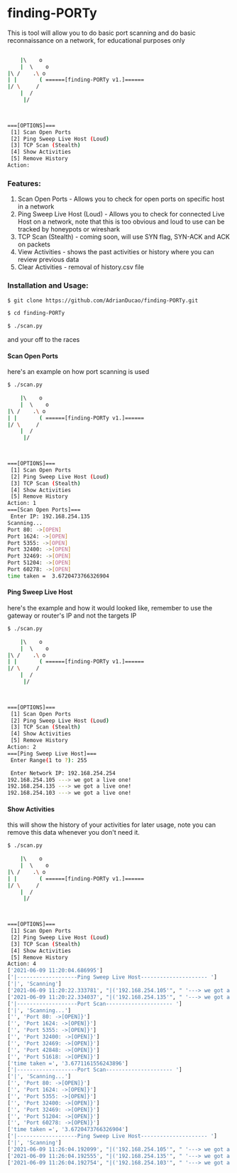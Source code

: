 # finding-PORTy
This is tool will allow you to do basic port scanning and do basic reconnaissance on a network, for educational purposes only
 
```bash
 
    |\    o
    |  \    o
|\ /    .\ o
| |       ( ======[finding-PORTy v1.]======
|/ \     /
    |  /
     |/
                    


===[OPTIONS]=== 
 [1] Scan Open Ports 
 [2] Ping Sweep Live Host (Loud) 
 [3] TCP Scan (Stealth) 
 [4] Show Activities 
 [5] Remove History
Action: 

```

### Features:
1. Scan Open Ports - Allows you to check for open ports on specific host in a network
2. Ping Sweep Live Host (Loud) - Allows you to check for connected Live Host on a network, note that this is too obvious and loud to use can be tracked by honeypots or wireshark
3. TCP Scan (Stealth) - coming soon, will use SYN flag, SYN-ACK and ACK on packets
4. View Activities - shows the past activities or history where you can review previous data
5. Clear Activities - removal of history.csv file

### Installation and Usage:
```bash
$ git clone https://github.com/AdrianDucao/finding-PORTy.git

$ cd finding-PORTy

$ ./scan.py

```
and your off to the races

#### Scan Open Ports
here's an example on how port scanning is used
```bash
$ ./scan.py
 
    |\    o
    |  \    o
|\ /    .\ o
| |       ( ======[finding-PORTy v1.]======
|/ \     /
    |  /
     |/
                    


===[OPTIONS]=== 
 [1] Scan Open Ports 
 [2] Ping Sweep Live Host (Loud) 
 [3] TCP Scan (Stealth) 
 [4] Show Activities 
 [5] Remove History
Action: 1 
===[Scan Open Ports]=== 
 Enter IP: 192.168.254.135
Scanning...
Port 80: ->[OPEN]
Port 1624: ->[OPEN]
Port 5355: ->[OPEN]
Port 32400: ->[OPEN]
Port 32469: ->[OPEN]
Port 51204: ->[OPEN]
Port 60278: ->[OPEN]
time taken =  3.6720473766326904

```

#### Ping Sweep Live Host
here's the example and how it would looked like, remember to use the gateway or router's IP and not the targets IP
```bash
$ ./scan.py
 
    |\    o
    |  \    o
|\ /    .\ o
| |       ( ======[finding-PORTy v1.]======
|/ \     /
    |  /
     |/
                    


===[OPTIONS]=== 
 [1] Scan Open Ports 
 [2] Ping Sweep Live Host (Loud) 
 [3] TCP Scan (Stealth) 
 [4] Show Activities 
 [5] Remove History
Action: 2
===[Ping Sweep Live Host]=== 
 Enter Range(1 to ?): 255

 Enter Network IP: 192.168.254.254
192.168.254.105 ---> we got a live one!
192.168.254.135 ---> we got a live one!
192.168.254.103 ---> we got a live one!

```

#### Show Activities
this will show the history of your activities for later usage, note you can remove this data whenever you don't need it.
```bash
$ ./scan.py
 
    |\    o
    |  \    o
|\ /    .\ o
| |       ( ======[finding-PORTy v1.]======
|/ \     /
    |  /
     |/
                    


===[OPTIONS]=== 
 [1] Scan Open Ports 
 [2] Ping Sweep Live Host (Loud) 
 [3] TCP Scan (Stealth) 
 [4] Show Activities 
 [5] Remove History
Action: 4
['2021-06-09 11:20:04.686995']
['|-------------------Ping Sweep Live Host--------------------- ']
['|', 'Scanning']
['2021-06-09 11:20:22.333781', "|('192.168.254.105'", " '---> we got a live one!')|"]
['2021-06-09 11:20:22.334037', "|('192.168.254.135'", " '---> we got a live one!')|"]
['|-------------------Port Scan--------------------- ']
['|', 'Scanning...']
['', 'Port 80: ->[OPEN]}']
['', 'Port 1624: ->[OPEN]}']
['', 'Port 5355: ->[OPEN]}']
['', 'Port 32400: ->[OPEN]}']
['', 'Port 32469: ->[OPEN]}']
['', 'Port 42848: ->[OPEN]}']
['', 'Port 51618: ->[OPEN]}']
['time taken =', '3.6771161556243896']
['|-------------------Port Scan--------------------- ']
['|', 'Scanning...']
['', 'Port 80: ->[OPEN]}']
['', 'Port 1624: ->[OPEN]}']
['', 'Port 5355: ->[OPEN]}']
['', 'Port 32400: ->[OPEN]}']
['', 'Port 32469: ->[OPEN]}']
['', 'Port 51204: ->[OPEN]}']
['', 'Port 60278: ->[OPEN]}']
['time taken =', '3.6720473766326904']
['|-------------------Ping Sweep Live Host--------------------- ']
['|', 'Scanning']
['2021-06-09 11:26:04.192099', "|('192.168.254.105'", " '---> we got a live one!')|"]
['2021-06-09 11:26:04.192555', "|('192.168.254.135'", " '---> we got a live one!')|"]
['2021-06-09 11:26:04.192754', "|('192.168.254.103'", " '---> we got a live one!')|"]

```
